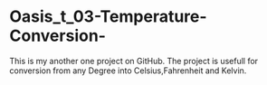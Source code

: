 # Oasis_t_03-Temperature-Conversion-
This is my another one project on GitHub. The project is usefull for conversion from any Degree into Celsius,Fahrenheit and Kelvin.
